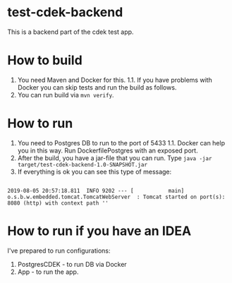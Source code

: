 # test-cdek-backend
This is a backend part of the cdek test app.

# How to build
1. You need Maven and Docker for this.
1.1. If you have problems with Docker you can skip tests and run the build as follows.
2. You can run build via `mvn verify`.

# How to run
1. You need to Postgres DB to run to the port of 5433
1.1. Docker can help you in this way. Run DockerfilePostgres with an exposed port.
2. After the build, you have a jar-file that you can run. Type `java -jar target/test-cdek-backend-1.0-SNAPSHOT.jar`
3. If everything is ok you can see this type of message:
```

2019-08-05 20:57:18.811  INFO 9202 --- [           main] o.s.b.w.embedded.tomcat.TomcatWebServer  : Tomcat started on port(s): 8080 (http) with context path ''
```

# How to run if you have an IDEA
I've prepared to run configurations:
1. PostgresCDEK - to run DB via Docker
2. App - to run the app.
